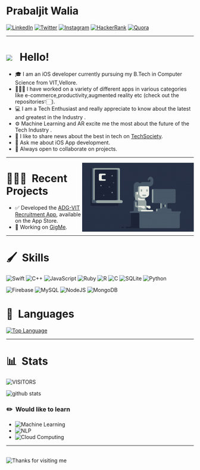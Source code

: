 # Prabaljit Walia

[![LinkedIn](https://img.shields.io/badge/linkedin-%230077B5.svg?&style=for-the-badge&logo=linkedin&logoColor=white)](https://www.linkedin.com/in/prabaljit-walia-5800571a0/)
[![Twitter](https://img.shields.io/badge/twitter-%231DA1F2.svg?&style=for-the-badge&logo=twitter&logoColor=white)](https://twitter.com/PrabaljitW)
[![Instagram](https://img.shields.io/badge/instagram-%23E4405F.svg?&style=for-the-badge&logo=instagram&logoColor=white)](https://www.instagram.com/prabal4546/)
[![HackerRank](https://img.shields.io/badge/-Hackerrank-2EC866?style=for-the-badge&logo=HackerRank&logoColor=white)](https://www.hackerrank.com/prabaljitwalia41)
[![Quora](https://img.shields.io/badge/Quora%20-%23B92B27.svg?&style=for-the-badge&logo=Quora&logoColor=white)](https://www.quora.com/profile/Prabaljit-Walia-1)
 ____________________________________________________________________
# <img src="https://raw.githubusercontent.com/aemmadi/aemmadi/master/wave.gif" width="30px"> &nbsp; Hello! 
- 🎓 I am an iOS developer currently pursuing my B.Tech in Computer Science from VIT,Vellore.
- 🧑🏻‍💻 I have worked on a variety of different apps in various categories like e-commerce,productivity,augmented reality etc (check out the repositories👇🏻). 
- 💻 I am a Tech Enthusiast and really appreciate to know about the latest and greatest in the Industry . 
- ⚙️ Machine Learning and AR excite me the most about the future of the Tech Industry . 
- 📘 I like to share news about the best in tech on [TechSociety](https://www.quora.com/q/javqdhaqskijcqdg).
- 💬 Ask me about iOS App development.
- 🤝 Always open to collaborate on projects. 
____________________________________________________________________
<img alt="Night Coding" src="https://raw.githubusercontent.com/AVS1508/AVS1508/master/assets/Night-Coding.gif" align="right"/>

# 🧑🏻‍💻 &nbsp;Recent Projects
- ✅ Developed the [ADG-VIT Recruitment App](https://github.com/ADG-VIT/ADG-Externals-App-iOS), available on the App Store.
- 📱 Working on [GigMe](https://github.com/prabal4546/GigMe-2). 

____________________________________________________________________


 # 🖌 &nbsp;Skills  

<img alt="Swift" src="https://img.shields.io/badge/swift-%23FA7343.svg?&style=for-the-badge&logo=swift&logoColor=white"/> <img alt="C++" src="https://img.shields.io/badge/c++%20-%2300599C.svg?&style=for-the-badge&logo=c%2B%2B&ogoColor=white"/>
<img alt="JavaScript" src="https://img.shields.io/badge/javascript%20-%23323330.svg?&style=for-the-badge&logo=javascript&logoColor=%23F7DF1E"/>
<img alt="Ruby" src="https://img.shields.io/badge/ruby-%23CC342D.svg?&style=for-the-badge&logo=ruby&logoColor=white"/>
<img alt="R" src="https://img.shields.io/badge/r-%23276DC3.svg?&style=for-the-badge&logo=r&logoColor=white"/>
<img alt="C" src="https://img.shields.io/badge/c%20-%2300599C.svg?&style=for-the-badge&logo=c&logoColor=white"/>
<img alt="SQLite" src ="https://img.shields.io/badge/sqlite-%2307405e.svg?&style=for-the-badge&logo=sqlite&logoColor=white"/>
<img alt="Python" src="https://img.shields.io/badge/python%20-%2314354C.svg?&style=for-the-badge&logo=python&logoColor=white"/>

<img alt="Firebase" src="https://img.shields.io/badge/firebase%20-%23039BE5.svg?&style=for-the-badge&logo=firebase"/> <img alt="MySQL" src="https://img.shields.io/badge/mysql-%2300f.svg?&style=for-the-badge&logo=mysql&logoColor=white"/>
<img alt="NodeJS" src="https://img.shields.io/badge/node.js%20-%2343853D.svg?&style=for-the-badge&logo=node.js&logoColor=white"/>
<img alt="MongoDB" src ="https://img.shields.io/badge/MongoDB-%234ea94b.svg?&style=for-the-badge&logo=mongodb&logoColor=white"/>


# 📖 &nbsp;Languages

[![Top Language](https://github-readme-stats.vercel.app/api/top-langs/?username=prabal4546&layout=compact)](https://github.com/prabal4546/github-readme-stats)

____________________________________________________________________

# 📊 &nbsp;Stats
![VISITORS](https://visitor-badge.laobi.icu/badge?page_id=prabal4546.visitor-badge)

![github stats](https://github-readme-stats.vercel.app/api?username=prabal4546&show_icons=true)


### ✏️ &nbsp;Would like to learn

- ![Machine Learning](https://img.shields.io/badge/-Machine%20Learning-blue?style=flat-square)
- ![NLP](https://img.shields.io/badge/-NLP%20-lightgrey?style=flat-square)
- ![Cloud Computing](https://img.shields.io/badge/-Cloud%20Computing-lightgrey?style=flat-square)


____________________________________________________________________
</p>
<br>
<img height="120" alt="Thanks for visiting me" width="100%" src="https://raw.githubusercontent.com/BrunnerLivio/brunnerlivio/master/images/marquee.svg" />
